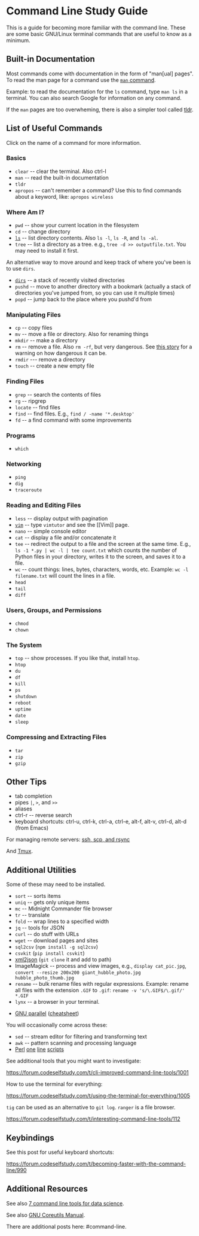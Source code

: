 # Command Line Study Guide

This is a guide for becoming more familiar with the command line. These are some basic GNU/Linux terminal commands that are useful to know as a minimum.

## Built-in Documentation

Most commands come with documentation in the form of "man[ual] pages". To read the man page for a command use the [`man` command](../terminal/man.md).

Example: to read the documentation for the `ls` command, type `man ls` in a terminal. You can also search Google for information on any command.

If the `man` pages are too overwheming, there is also a simpler tool called [tldr](../terminal/tldr.md).

## List of Useful Commands

Click on the name of a command for more information.

### Basics

* `clear` -- clear the terminal. Also ctrl-l
* `man` -- read the built-in documentation
* `tldr`
* `apropos` -- can't remember a command? Use this to find commands about a keyword, like: `apropos wireless`

### Where Am I?

* `pwd` -- show your current location in the filesystem
* `cd` -- change directory
* [`ls`](/terminal/ls.md) -- list directory contents. Also `ls -l`,  `ls -R`, and  `ls -al`.
* `tree` -- list a directory as a tree. e.g., `tree -d >> outputfile.txt`. You may need to install it first.

An alternative way to move around and keep track of where you've been is to use `dirs`.

* [`dirs`](../terminal/dirs.md) -- a stack of recently visited directories
* `pushd` -- move to another directory with a bookmark (actually a stack of directories you've jumped from, so you can use it multiple times)
* `popd` -- jump back to the place where you pushd'd from

### Manipulating Files

* `cp` -- copy files
* `mv` -- move a file or directory. Also for renaming things
* `mkdir` -- make a directory
* `rm` -- remove a file. Also `rm -rf`, but very dangerous. See [this story](https://www.theregister.co.uk/2017/02/01/gitlab_data_loss/) for a warning on how dangerous it can be.
* `rmdir` --- remove a directory
* `touch` -- create a new empty file

### Finding Files

* `grep` -- search the contents of files
* `rg` -- ripgrep
* `locate` -- find files
* `find` -- find files. E.g., `find / -name '*.desktop'`
* `fd` -- a find command with some improvements

### Programs

* `which`

### Networking

* `ping`
* `dig`
* `traceroute`

### Reading and Editing Files

* `less` -- display output with pagination
* [`vim`](/guides/vim.md) -- type `vimtutor` and see the [[Vim]] page.
* `nano` -- simple console editor
* `cat` -- display a file and/or concatenate it
* `tee` -- redirect the output to a file and the screen at the same time. E.g., `ls -1 *.py | wc -l | tee count.txt` which counts the number of Python files in your directory, writes it to the screen, and saves it to a file.
* `wc` -- count things: lines, bytes, characters, words, etc. Example: `wc -l filename.txt` will count the lines in a file.
* `head`
* `tail`
* `diff`

### Users, Groups, and Permissions

* `chmod`
* `chown`

### The System

* `top` -- show processes. If you like that, install `htop`.
* `htop`
* `du`
* `df`
* `kill`
* `ps`
* `shutdown`
* `reboot`
* `uptime`
* `date`
* `sleep`

### Compressing and Extracting Files

* `tar`
* `zip`
* `gzip`

## Other Tips

* tab completion
* pipes `|`, `>`, and `>>`
* aliases
* ctrl-r -- reverse search
* keyboard shortcuts: ctrl-u, ctrl-k, ctrl-a, ctrl-e, alt-f, alt-v, ctrl-d, alt-d (from Emacs)

For managing remote servers: [ssh, scp, and rsync](https://forum.codeselfstudy.com/t/useful-command-line-tools-for-managing-files-on-remote-servers/1041)

And [Tmux](https://www.ocf.berkeley.edu/~ckuehl/tmux/).

## Additional Utilities

Some of these may need to be installed.

* `sort` -- sorts items
* `uniq` -- gets only unique items
* `mc` -- Midnight Commander file browser
* `tr` -- translate
* `fold` -- wrap lines to a specified width
* `jq` -- tools for JSON
* `curl` -- do stuff with URLs
* `wget` -- download pages and sites
* `sql2csv` (`npm install -g sql2csv`)
* `csvkit` (`pip install csvkit`)
* [xml2json](https://github.com/hay/xml2json) (`git clone` it and add to path)
* ImageMagick -- process and view images, e.g., `display cat_pic.jpg`, `convert --resize 200x200 giant_hubble_photo.jpg hubble_photo_thumb.jpg`
* `rename` -- bulk rename files with regular expressions. Example: rename all files with the extension `.GIF` to `.gif`: `rename -v 's/\.GIF$/\.gif/' *.GIF`
* `lynx` -- a browser in your terminal.
- [GNU parallel](https://www.gnu.org/software/parallel/parallel_tutorial.html) ([cheatsheet](https://www.gnu.org/software/parallel/parallel_cheat.pdf))

You will occasionally come across these:

* `sed` -- stream editor for filtering and transforming text
* `awk` -- pattern scanning and processing language
* [Perl](http://www.math.harvard.edu/computing/perl/oneliners.txt) [one](http://www.catonmat.net/blog/introduction-to-perl-one-liners/) [line](https://blogs.oracle.com/ksplice/entry/the_top_10_tricks_of) [scripts](http://www.catonmat.net/download/perl1line.txt)

See additional tools that you might want to investigate:

https://forum.codeselfstudy.com/t/cli-improved-command-line-tools/1001

How to use the terminal for everything:

https://forum.codeselfstudy.com/t/using-the-terminal-for-everything/1005

`tig` can be used as an alternative to `git log`. `ranger` is a file browser.

https://forum.codeselfstudy.com/t/interesting-command-line-tools/112

## Keybindings

See this post for useful keyboard shortcuts:

https://forum.codeselfstudy.com/t/becoming-faster-with-the-command-line/990

## Additional Resources

See also [7 command line tools for data science](http://jeroenjanssens.com/2013/09/19/seven-command-line-tools-for-data-science.html).

See also [GNU Coreutils Manual](https://www.gnu.org/software/coreutils/manual/coreutils.html).

There are additional posts here: #command-line.
